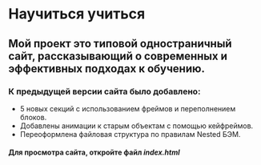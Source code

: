 # Научиться учиться
## Мой проект это типовой одностраничный сайт, рассказывающий о современных и эффективных подходах к обучению.
### К предыдущей версии сайта было добавлено:
* 5 новых секций с использованием фреймов и переполнением блоков.  
* Добавлены анимации к старым объектам с помощью кейфреймов. 
* Переоформлена файловая структура по правилам Nested БЭМ.
#### Для просмотра сайта, откройте файл *index.html*

